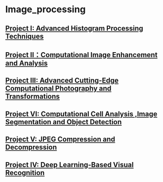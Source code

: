 ﻿# Image_processing




## [Project I: Advanced Histogram Processing Techniques ](Project1)

## [Project II：Computational Image Enhancement and Analysis ](Project2)

## [Project III: Advanced Cutting-Edge Computational Photography and Transformations](Project3)

## [Project VI: Computational Cell Analysis ,Image Segmentation and Object Detection](Project4)

## [Project V: JPEG Compression and Decompression](Project5)

## [Project IV: Deep Learning-Based Visual Recognition](Project6)